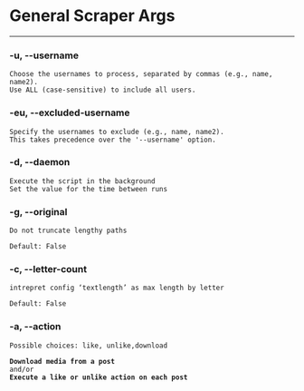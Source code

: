 # General Scraper Args

***

### -u, --username

```
Choose the usernames to process, separated by commas (e.g., name, name2). 
Use ALL (case-sensitive) to include all users.
```



### -eu, --excluded-username

```
Specify the usernames to exclude (e.g., name, name2). 
This takes precedence over the '--username' option.
```



### -d, --daemon

```
Execute the script in the background
Set the value for the time between runs
```



### -g, --original

```
Do not truncate lengthy paths
```

```
Default: False
```



### -c, --letter-count

```
intrepret config ‘textlength’ as max length by letter
```

```
Default: False
```



### -a, --action

```
Possible choices: like, unlike,download
```

<pre><code><strong>Download media from a post
</strong>and/or 
<strong>Execute a like or unlike action on each post
</strong></code></pre>

